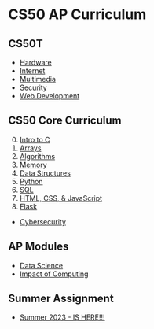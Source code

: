 # CS50 AP Curriculum

## CS50T

* [Hardware](/apcsp/curriculum/understanding_technology/hardware)
* [Internet](/apcsp/curriculum/understanding_technology/internet)
* [Multimedia](/apcsp/curriculum/understanding_technology/multimedia)
* [Security](/apcsp/curriculum/understanding_technology/security)
* [Web Development](https://cs50.harvard.edu/ap/2023/curriculum/technology/notes/web_development/)

## CS50 Core Curriculum

<ol start="0">
  <!-- <li><a href="/apcsp/curriculum/0/">Scratch</a></li> -->
  <li><a href="/apcsp/curriculum/1/">Intro to C</a></li>
  <li><a href="/apcsp/curriculum/2/">Arrays</a></li>
  <li><a href="/apcsp/curriculum/3/">Algorithms</a></li>
  <li><a href="/apcsp/curriculum/4/">Memory</a></li>
  <li><a href="/apcsp/curriculum/5/">Data Structures</a></li>
  <li><a href="/apcsp/curriculum/6/">Python</a></li>
  <li><a href="/apcsp/curriculum/7/">SQL</a></li>
  <li><a href="/apcsp/curriculum/8/">HTML, CSS, & JavaScript</a></li>
  <li><a href="/apcsp/curriculum/9/">Flask</a></li>
</ol>

* [Cybersecurity](https://cs50.harvard.edu/ap/2023/curriculum/x/weeks/cybersecurity/)

## AP Modules

* [Data Science](data_science)
* [Impact of Computing](impact_of_computing)

## Summer Assignment

* [Summer 2023 - IS HERE!!!](\apcsp\curriculum\summer-assignment)